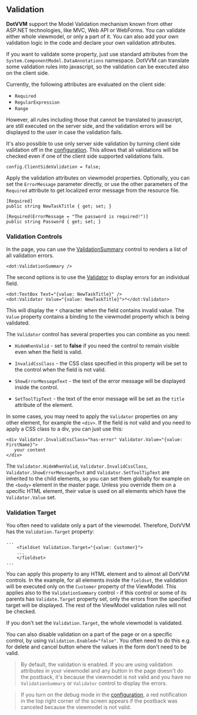 ## Validation

**DotVVM** support the Model Validation mechanism known from other ASP.NET technologies, like MVC, Web API or WebForms. 
You can validate either whole viewmodel, or only a part of it. You can also add your own validation logic in the code 
and declare your own validation attributes.


If you want to validate some property, just use standard attributes from the `System.ComponentModel.DataAnnotations` namespace. 
DotVVM can translate some validation rules into javascript, so the validation can be executed also on the client side. 

Currently, the following attributes are evaluated on the client side:

+ `Required`
+ `RegularExpression`
+ `Range`

However, all rules including those that cannot be translated to javascript, are still executed on the server side, 
and the validation errors will be displayed to the user in case the validation fails.

It's also possible to use only server side validation by turning client side validation off in the [configuration](/docs/tutorials/basics-configuration/{branch}).
This allows that all validations will be checked even if one of the client side supported validations fails.
```CSHARP
config.ClientSideValidation = false;
```

Apply the validation attributes on viewmodel properties. Optionally, you can set the `ErrorMessage` parameter directly, or use the 
other parameters of the `Required` attribute to get localized error message from the resource file.

```CSHARP
[Required]
public string NewTaskTitle { get; set; }

[Required(ErrorMessage = "The password is required!")]
public string Password { get; set; }
```

### Validation Controls

In the page, you can use the [ValidationSummary](/docs/controls/builtin/ValidationSummary/{branch}) control to renders a list of all validation errors.
 
```DOTHTML
<dot:ValidationSummary />
```

The second options is to use the [Validator](/docs/controls/builtin/Validator/{branch}) to display errors for an individual field.

```DOTHTML
<dot:TextBox Text="{value: NewTaskTitle}" />
<dot:Validator Value="{value: NewTaskTitle}">*</dot:Validator>
```

This will display the `*` character when the field contains invalid value. The `Value` property contains a binding to the viewmodel property which is being validated.

The `Validator` control has several properties you can combine as you need:

* `HideWhenValid` - set to **false** if you need the control to remain visible even when the field is valid.

* `InvalidCssClass` - the CSS class specified in this property will be set to the control when the field is not valid. 

* `ShowErrorMessageText` - the text of the error message will be displayed inside the control.

* `SetToolTipText` - the text of the error message will be set as the `title` attribute of the element.


In some cases, you may need to apply the `Validator` properties on any other element, for example the `<div>`.
If the field is not valid and you need to apply a CSS class to a div, you can just use this:

```DOTHTML
<div Validator.InvalidCssClass="has-error" Validator.Value="{value: FirstName}">
   your content
</div>
```

The `Validator.HideWhenValid`, `Validator.InvalidCssClass`, `Validator.ShowErrorMessageText` and `Validator.SetToolTipText` are inherited to the child elements, so you
can set them globally for example on the `<body>` element in the master page. Unless you override them on a specific HTML element, their value is used on all elements
which have the `Validator.Value` set. 


### Validation Target

You often need to validate only a part of the viewmodel. Therefore, DotVVM has the `Validation.Target` property:

```DOTHTML
...		
    <fieldset Validation.Target="{value: Customer}">
    ...
    </fieldset>
...
```

You can apply this property to any HTML element and to almost all DotVVM controls. In the example, for all elements inside the `fieldset`, 
the validation will be executed only on the `Customer` property of the ViewModel. This applies also to the `ValidationSummary` control - 
if this control or some of its parents has `Validate.Target` property set, only the errors from the specified target will be displayed.
The rest of the ViewModel validation rules will not be checked. 

If you don't set the `Validation.Target`, the whole viewmodel is validated.

You can also disable validation on a part of the page or on a specific control, by using `Validation.Enabled="false"`. You often need to do this e.g. for delete 
and cancel button where the values in the form don't need to be valid.  

> By default, the validation is enabled. If you are using validation attributes in your viewmodel and any button in the page doesn't do the postback,
> it's because the viewmodel is not valid and you have no `ValidationSummary` or `Validator` control to display the errors. 

> If you turn on the debug mode in the [configuration](/docs/tutorials/basics-configuration/{branch}), a red notification in the top right corner of the screen appears 
> if the postback was canceled because the viewmodel is not valid.
